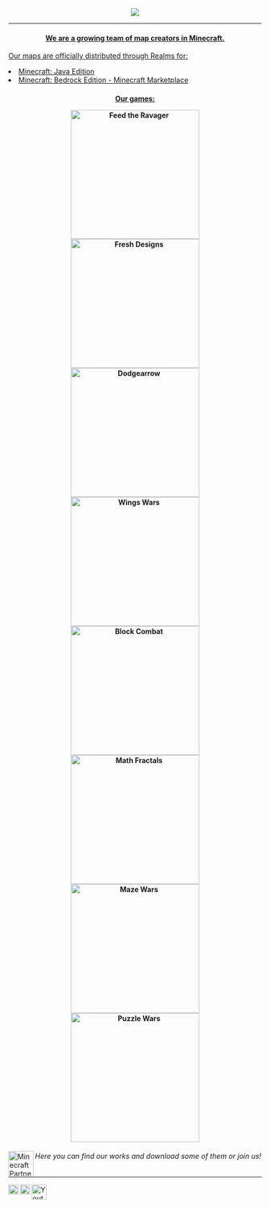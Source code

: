 <p align="center">
  <a href="https://azerusteam.com/"><img src="https://azerusteam.com/images/logo.png">
</p>

<hr></hr>

<h4><p align="center">We are a growing team of map creators in Minecraft.</p></h4>

Our maps are officially distributed through Realms for:
<li>Minecraft: Java Edition</li>
<li>Minecraft: Bedrock Edition - Minecraft Marketplace</li>

<!---
Don't change the paragraph with "automate" class It works automatically using Github Actions, and script auto_readme.py which grabs map info from our API
-->
<h4><p align="center">Our games:</p>
<p class="automate" align="center">
<a class="map" href="https://azerusteam.com/map/feed-the-ravager"><img alt="Feed the Ravager" width="256px" src="https://azerusteam.com/attachments/2d865138-dc1e-4ccc-9e8b-533eda4a316d/c2eba41f-b564-4ce5-a82f-b2f2b658f398/logo-web.png" /></a>
<a class="map" href="https://azerusteam.com/map/fresh-designs"><img alt="Fresh Designs" width="256px" src="https://azerusteam.com/attachments/11981feb-86eb-42f5-8327-57a21e94639c/ada9b75d-ef1e-42be-9890-5bbc2469aa8a/logo-web.png" /></a>
<a class="map" href="https://azerusteam.com/map/dodgearrow"><img alt="Dodgearrow" width="256px" src="https://azerusteam.com/attachments/5bbaa76a-5988-4749-b299-34c2dac9a70d/7f91e6aa-2247-478a-aebe-01ce87b8d53f/logo-web.png" /></a>
<a class="map" href="https://azerusteam.com/map/wings-wars"><img alt="Wings Wars" width="256px" src="https://azerusteam.com/attachments/59527dcc-79e1-4aa6-b2bd-64fea75b6896/c943571b-3696-4f38-a970-b8cf8d09d7cc/logo-web.png" /></a>
<a class="map" href="https://azerusteam.com/map/block-combat"><img alt="Block Combat" width="256px" src="https://azerusteam.com/attachments/e3888220-6f9f-4c24-86fc-3326d6f1fa46/1198df2a-8072-4ea2-b431-256106e10234/logo-web.png" /></a>
<a class="map" href="https://azerusteam.com/map/math-fractals"><img alt="Math Fractals" width="256px" src="https://azerusteam.com/attachments/e8f5bb20-6b99-49c5-b416-28bbf95f7716/143101ea-b141-4707-8cc2-71ec34ae97e3/logo-web.png" /></a>
<a class="map" href="https://azerusteam.com/map/maze-wars"><img alt="Maze Wars" width="256px" src="https://azerusteam.com/attachments/9ebac9ee-256d-4f53-9162-e17c3c08097a/70453932-9dc8-4a03-afde-5ede013515b4/logo-web.png" /></a>
<a class="map" href="https://azerusteam.com/map/puzzle-wars"><img alt="Puzzle Wars" width="256px" src="https://azerusteam.com/attachments/c75e2fa0-d52e-475e-8ab3-121cb99190f0/e4f83ddc-5ddb-442f-8ca6-7cc4f5d29ad9/logo-web.png" /></a>
</p></h4>


<a href="https://www.minecraft.net/">
  <img align="left" alt="Minecraft Partner" width="50px" src="https://azerusteam.com/images/partner.png" />
</a>

<h6>Here you can find our works and download some of them or join us!</h6>
<hr></hr>
<a href="https://azerusteam.com/">
  <img align="left" alt="Site" width="20px" src="https://yt3.ggpht.com/ytc/AMLnZu_nPZjZm45DccQf0d2lqaZCnDI4kgueZkV7VSjO=s88-c-k-c0x00ffffff-no-rj" />
</a>
<a href="https://discord.gg/Wp8rnkQ">
  <img align="left" alt="Discord" width="20px" src="https://www.svgrepo.com/show/353655/discord-icon.svg" />
</a>
<a href="https://www.youtube.com/channel/UC3w8DyozZCBv71WAXfDJhfQ">
  <img align="left" alt="Youtube" width="30px" src="https://upload.wikimedia.org/wikipedia/commons/0/09/YouTube_full-color_icon_%282017%29.svg" />
</a>
